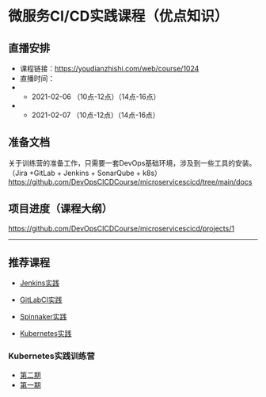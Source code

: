 # 微服务CI/CD实践课程（优点知识）

## 直播安排

- 课程链接：https://youdianzhishi.com/web/course/1024
- 直播时间： 
- - 2021-02-06 （10点-12点）（14点-16点）
- - 2021-02-07 （10点-12点）（14点-16点）


## 准备文档
关于训练营的准备工作，只需要一套DevOps基础环境，涉及到一些工具的安装。（Jira +GitLab + Jenkins + SonarQube + k8s）
https://github.com/DevOpsCICDCourse/microservicescicd/tree/main/docs


## 项目进度（课程大纲）
https://github.com/DevOpsCICDCourse/microservicescicd/projects/1



---


## 推荐课程

- [Jenkins实践](https://youdianzhishi.com/web/course/1013)

- [GitLabCI实践](https://youdianzhishi.com/web/course/1016)

- [Spinnaker实践](https://youdianzhishi.com/web/course/1020)

- [Kubernetes实践](https://youdianzhishi.com/web/course/1007)

### Kubernetes实践训练营
- [第二期](https://youdianzhishi.com/web/course/1022)
- [第一期](https://youdianzhishi.com/web/course/1012)
